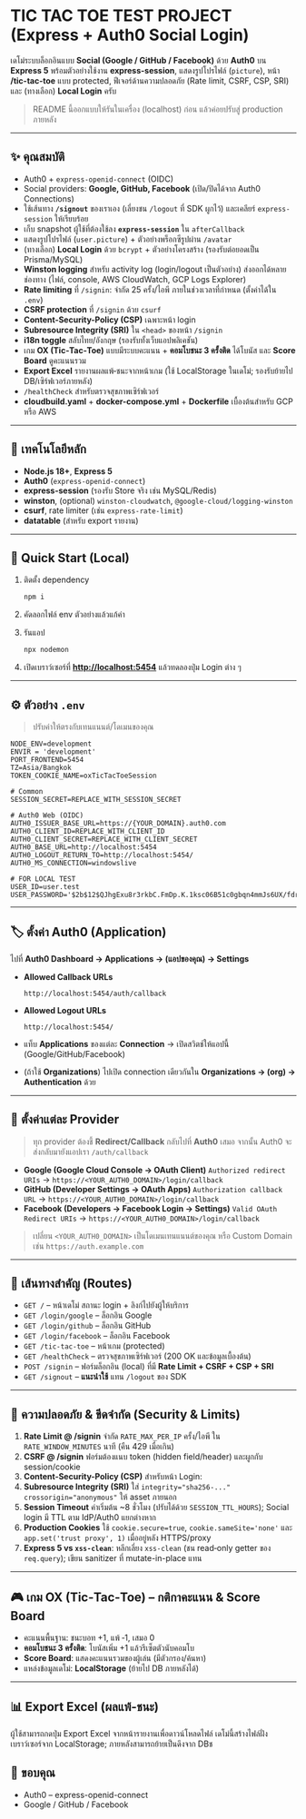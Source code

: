 # TIC TAC TOE TEST PROJECT (Express + Auth0 Social Login)

เดโม่ระบบล็อกอินแบบ **Social (Google / GitHub / Facebook)** ด้วย **Auth0** บน **Express 5**
พร้อมตัวอย่างใช้งาน **express-session**, แสดงรูปโปรไฟล์ (`picture`), หน้า **/tic-tac-toe** แบบ protected,
ฟีเจอร์ด้านความปลอดภัย (Rate limit, CSRF, CSP, SRI) และ (ทางเลือก) **Local Login** ครับ

> README นี้ออกแบบให้รันในเครื่อง (localhost) ก่อน แล้วค่อยปรับสู่ production ภายหลัง

---

## ✨ คุณสมบัติ

* Auth0 + `express-openid-connect` (OIDC)
* Social providers: **Google, GitHub, Facebook** (เปิด/ปิดได้จาก Auth0 Connections)
* ใช้เส้นทาง **`/signout`** ของเราเอง (เลี่ยงชน `/logout` ที่ SDK ผูกไว้) และเคลียร์ `express-session` ให้เรียบร้อย
* เก็บ snapshot ผู้ใช้ที่ต้องใช้ลง **`express-session`** ใน `afterCallback`
* แสดงรูปโปรไฟล์ (`user.picture`) + ตัวอย่างพร็อกซีรูปผ่าน `/avatar`
* (ทางเลือก) **Local Login** ด้วย `bcrypt` + ตัวอย่างโครงสร้าง (รองรับต่อยอดเป็น Prisma/MySQL)
* **Winston logging** สำหรับ activity log (login/logout เป็นตัวอย่าง) ส่งออกได้หลายช่องทาง (ไฟล์, console, AWS CloudWatch, GCP Logs Explorer)
* **Rate limiting** ที่ `/signin`: จำกัด 25 ครั้ง/ไอพี ภายในช่วงเวลาที่กำหนด (ตั้งค่าได้ใน `.env`)
* **CSRF protection** ที่ `/signin` ด้วย `csurf`
* **Content-Security-Policy (CSP)** เฉพาะหน้า login
* **Subresource Integrity (SRI)** ใน `<head>` ของหน้า `/signin`
* **i18n toggle** สลับไทย/อังกฤษ (รองรับทั้งเว็บแอปพลิเคชัน)
* เกม **OX (Tic‑Tac‑Toe)** แบบมีระบบคะแนน + **คอมโบชนะ 3 ครั้งติด** ได้โบนัส และ **Score Board** ดูคะแนนรวม
* **Export Excel** รายงานผลแพ้‑ชนะจากหน้าเกม (ใช้ LocalStorage ในเดโม่; รองรับย้ายไป DB/เซิร์ฟเวอร์ภายหลัง)
* `/healthCheck` สำหรับตรวจสุขภาพเซิร์ฟเวอร์
* **cloudbuild.yaml** + **docker-compose.yml** + **Dockerfile** เบื้องต้นสำหรับ GCP หรือ AWS

---

## 🧱 เทคโนโลยีหลัก

* **Node.js 18+**, **Express 5**
* **Auth0** (`express-openid-connect`)
* **express-session** (รองรับ Store จริง เช่น MySQL/Redis)
* **winston**, (optional) `winston-cloudwatch`, `@google-cloud/logging-winston`
* **csurf**, rate limiter (เช่น `express-rate-limit`)
* **datatable** (สำหรับ export รายงาน)

---

## 🚀 Quick Start (Local)

1. ติดตั้ง dependency

   ```bash
   npm i
   ```
2. คัดลอกไฟล์ env ตัวอย่างแล้วแก้ค่า

3. รันแอป

   ```bash
   npx nodemon
   ```
4. เปิดเบราว์เซอร์ที่ **[http://localhost:5454](http://localhost:5454)** แล้วทดลองปุ่ม Login ต่าง ๆ

---

## ⚙️ ตัวอย่าง `.env`

> ปรับค่าให้ตรงกับเทนแนนต์/โดเมนของคุณ

```env
NODE_ENV=development
ENVIR = 'development'
PORT_FRONTEND=5454
TZ=Asia/Bangkok
TOKEN_COOKIE_NAME=oxTicTacToeSession

# Common
SESSION_SECRET=REPLACE_WITH_SESSION_SECRET

# Auth0 Web (OIDC)
AUTH0_ISSUER_BASE_URL=https://{YOUR_DOMAIN}.auth0.com
AUTH0_CLIENT_ID=REPLACE_WITH_CLIENT_ID
AUTH0_CLIENT_SECRET=REPLACE_WITH_CLIENT_SECRET
AUTH0_BASE_URL=http://localhost:5454
AUTH0_LOGOUT_RETURN_TO=http://localhost:5454/
AUTH0_MS_CONNECTION=windowslive

# FOR LOCAL TEST
USER_ID=user.test
USER_PASSWORD='$2b$12$QJhgExu8r3rkbC.FmDp.K.1ksc06B51c0gbqn4mmJs6UX/fdrNg2a'
```

---

## 🏷️ ตั้งค่า Auth0 (Application)

ไปที่ **Auth0 Dashboard → Applications → (แอปของคุณ) → Settings**

* **Allowed Callback URLs**

  ```
  http://localhost:5454/auth/callback
  ```
* **Allowed Logout URLs**

  ```
  http://localhost:5454/
  ```
* แท็บ **Applications** ของแต่ละ **Connection** → เปิดสวิตช์ให้แอปนี้ (Google/GitHub/Facebook)
* (ถ้าใช้ **Organizations**) ไปเปิด connection เดียวกันใน **Organizations → (org) → Authentication** ด้วย

---

## 🔗 ตั้งค่าแต่ละ Provider

> ทุก provider ต้องชี้ **Redirect/Callback** กลับไปที่ **Auth0** เสมอ จากนั้น Auth0 จะส่งกลับมายังแอปเรา `/auth/callback`

* **Google (Google Cloud Console → OAuth Client)**
  `Authorized redirect URIs` → `https://<YOUR_AUTH0_DOMAIN>/login/callback`
* **GitHub (Developer Settings → OAuth Apps)**
  `Authorization callback URL` → `https://<YOUR_AUTH0_DOMAIN>/login/callback`
* **Facebook (Developers → Facebook Login → Settings)**
  `Valid OAuth Redirect URIs` → `https://<YOUR_AUTH0_DOMAIN>/login/callback`

> เปลี่ยน `<YOUR_AUTH0_DOMAIN>` เป็นโดเมนเทนแนนต์ของคุณ หรือ Custom Domain เช่น `https://auth.example.com`

---

## 🧭 เส้นทางสำคัญ (Routes)

* `GET /` – หน้าเดโม่ สถานะ login + ลิงก์ไปยังผู้ให้บริการ
* `GET /login/google` – ล็อกอิน Google
* `GET /login/github` – ล็อกอิน GitHub
* `GET /login/facebook` – ล็อกอิน Facebook
* `GET /tic-tac-toe` – หน้าเกม (protected)
* `GET /healthCheck` – ตรวจสุขภาพเซิร์ฟเวอร์ (200 OK และข้อมูลเบื้องต้น)
* `POST /signin` – ฟอร์มล็อกอิน (local) ที่มี **Rate Limit + CSRF + CSP + SRI**
* `GET /signout` – **แนะนำใช้** แทน `/logout` ของ SDK

---

## 🔐 ความปลอดภัย & ขีดจำกัด (Security & Limits)

1. **Rate Limit @ /signin**
   จำกัด `RATE_MAX_PER_IP` ครั้ง/ไอพี ใน `RATE_WINDOW_MINUTES` นาที (คืน 429 เมื่อเกิน)
2. **CSRF @ /signin**
   ฟอร์มต้องแนบ token (hidden field/header) และผูกกับ session/cookie
3. **Content-Security-Policy (CSP)** สำหรับหน้า Login:
4. **Subresource Integrity (SRI)** ใส่ `integrity="sha256-..." crossorigin="anonymous"` ให้ asset ภายนอก
5. **Session Timeout** ค่าเริ่มต้น \~8 ชั่วโมง (ปรับได้ด้วย `SESSION_TTL_HOURS`); Social login มี TTL ตาม IdP/Auth0 แยกต่างหาก
6. **Production Cookies** ใช้ `cookie.secure=true`, `cookie.sameSite='none'` และ `app.set('trust proxy', 1)` เมื่ออยู่หลัง HTTPS/proxy
7. **Express 5 vs `xss-clean`**: หลีกเลี่ยง `xss-clean` (ชน read‑only getter ของ `req.query`); เขียน sanitizer ที่ mutate-in-place แทน

---

## 🎮 เกม OX (Tic‑Tac‑Toe) – กติกาคะแนน & Score Board

* คะแนนพื้นฐาน: ชนะบอท +1, แพ้ ‑1, เสมอ 0
* **คอมโบชนะ 3 ครั้งติด**: โบนัสเพิ่ม +1 แล้วรีเซ็ตตัวนับคอมโบ
* **Score Board**: แสดงคะแนนรวมของผู้เล่น (มีตัวกรอง/ค้นหา)
* แหล่งข้อมูลเดโม่: **LocalStorage** (ย้ายไป DB ภายหลังได้)

---

## 📊 Export Excel (ผลแพ้‑ชนะ)

ผู้ใช้สามารถกดปุ่ม Export Excel จากหน้ารายงานเพื่อดาวน์โหลดไฟล์
เดโม่นี้สร้างไฟล์ฝั่งเบราว์เซอร์จาก LocalStorage; ภายหลังสามารถย้ายเป็นดึงจาก DBช

## 🙏 ขอบคุณ

* Auth0 – express-openid-connect
* Google / GitHub / Facebook
